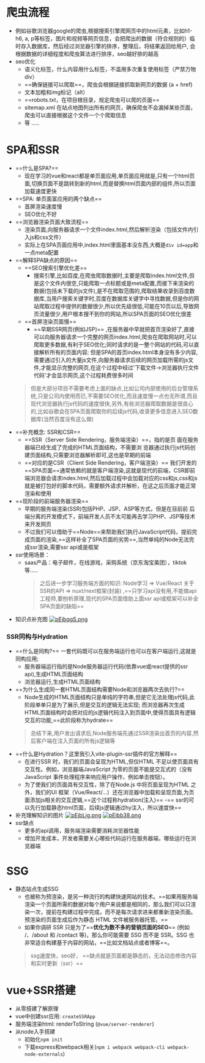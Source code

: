 # 爬虫流程
- 例如谷歌浏览器google的爬虫,根据搜索引擎爬网页中的html元素，比如h1-h6, a, p等标签，图片和视频等网页信息，会把爬出的数据（符合规则的）临时存入数据库，然后经过浏览器引擎的排序，整理后，将结果返回给用户, 会根据数据的详细程度和爬虫算法进行排序，seo越好排的越高
- seo优化
  - 语义化标签，什么内容用什么标签，不滥用多次重复使用标签（严禁万物div）
  - ==确保链接可以爬取==，爬虫会根据链接抓取新网页的数据 (a + href)
  - 文本加粗和img标记（alt）
  - ==robots.txt，在项目根目录，规定爬虫可以爬的页面==
  - sitemap.xml 在站点地图列出所有的网页，确保爬虫不会漏掉某些页面，爬虫可以直接根据这个文件一个个爬取信息
  - 等 .....
# SPA和SSR 
- ==什么是SPA?==
  - 现在学习的vue和react都是单页面应用,单页面应用就是,只有一个html页面,切换页面不是跳转到新的html,而是替换html页面内部的组件,所以页面加载速度更快
- ==SPA: 单页面富应用的两个缺点==
  - 首屏渲染速度慢
  - SEO优化不好
- ==浏览器渲染页面大致流程==
  - 渲染页面,向服务器请求一个文件index.html,然后解析渲染（包括文件内引入js和css文件）
  - 实际上在SPA页面应用中,index.html里面基本没东西,大概是`div id=app`和一点meta配置
- ==解释SPA缺点的原因==
  - ==SEO搜索引擎优化差==
    - 搜索引擎,比如百度,在爬虫爬取数据时,主要是爬取index.html文件,但是这个文件内很空,只能爬取一点标题或是meta配置,而接下来渲染的数据(包括未下载的js文件),是不在爬取范围的,爬取结果收录到百度数据库,当用户搜索关键字时,百度在数据库关键字中寻找数据,但是你的网站爬取过程中提供的数据很少,所以优先级很低,可能在10页以后,导致网页流量很少,用户根本搜不到你的网站,所以SPA页面的SEO优化很差
  - ==首屏渲染页面慢==
    - ==早期SSR网页(例如JSP)== ,在服务器中早就把首页渲染好了,直接可以向服务器请求一个完整的网页index.html,爬虫在爬取网站时,可以爬取更多数据,有利于SEO优化;同时请求的是一整个网站的代码,可以直接解析所有的页面内容; 但是SPA的首页index.html本身没有多少内容,需要通过引入的大量js文件,向服务器请求后续的网页加载所需的js文件,才能显示完整的网页,在这个过程中经过'下载文件->浏览器执行文件代码'才会显示网页,这个过程耗费很多时间
  > 但是大部分项目不需要考虑上面的缺点,比如公司内部使用的后台管理系统,只是公司内使用而已,不需要SEO优化,而且速度慢一点也无所谓,而且现代浏览器执行js代码的速度很快,另外,有些浏览器爬取数据是很良心的,比如谷歌会在SPA页面爬取你的后续js代码,收录更多信息进入SEO数据库(当然百度没有这么做) 
- ==补充概念: SSR和CSR==
  - ==SSR（Server Side Rendering，服务端渲染）==，指的是页
  面在服务器端已经生成了完成的HTML页面结构，不需要浏
  览器通过执行js代码创建页面结构,只需要浏览器解析即可,这也是早期的前端
  - ==对应的是CSR（Client Side Rendering，客户端渲染）==
  我们开发的==SPA页面==通常依赖的就是客户端渲染,这就是现代的前端，CSR即前端浏览器会请求index.html,然后加载过程中会加载对应的css和js,css和js就是被打包好的脚本代码，需要额外请求并解析，在这之后页面才能正常渲染和使用
- ==现阶段的前端服务器渲染==
  - 早期的服务端渲染(SSR)包括PHP、JSP、ASP等方式，但是在目前前
  后端分离的开发模式下，前端开发人员不太可能再去学习PHP、JSP等技术来开发网页
  - 不过我们可以借助于==Node==来帮助我们执行JavaScript代码，提前完成页面的渲染,==这样补全了SPA页面的劣势==,当然单纯的Node无法完成ssr渲染,需要ssr api或是框架
- ssr使用场景： 
  - saas产品：电子邮件，在线游戏，采购系统（京东淘宝美团），tiktok 等.....
    > 之后进一步学习服务端方面的知识: Node学习 => Vue/React 关于SSR的API =>  nuxt/next框架(封装) ,==只学习api没有用,不能做api工程师,要刨析原理,现代的SPA页面借助上面ssr api或框架可以补全SPA页面的缺陷==
- 知识点补充图
  [![pEjbqgS.png](https://s21.ax1x.com/2025/05/15/pEjbqgS.png)](https://imgse.com/i/pEjbqgS)

### SSR同构与Hydration
- ==什么是同构?== 一套代码既可以在服务端运行也可以在客户端运行,这就是同构应用; 
  - 服务器端运行指的是Node服务器运行代码(依靠vue或react提供的ssr api),生成HTML页面结构
  - 浏览器运行,生成HTML页面结构
- ==为什么生成同一套HTML页面结构需要Node和浏览器两次去执行?==
   - Node生成的HTML页面结构只是单纯的字符串,但是它无法处理js代码,此阶段单单只是为了展示,但是交互的逻辑无法实现; 而浏览器再次生成HTML页面结构时会把对应的js逻辑代码注入到页面中,使得页面具有逻辑交互的功能,==此阶段称为hydrate==
  > 总结下来,用户发出请求后,Node服务端先通过SSR渲染出首页的内容,然后客户端在注入页面的所有js逻辑等
- ==什么是Hydration？这里我引入vite-plugin-ssr插件的官方解释==
  - 在进行SSR 时，我们的页面会呈现为HTML,但仅HTML 不足以使页面具有交互性。例如，浏览器端JavaScript 为零的页面不能是交互式的（没有JavaScript 事件处理程序来响应用户操作，例如单击按钮）。
  - 为了使我们的页面具有交互性，除了在Node.js 中将页面呈现为HTML 之外，我们的UI 框架（Vue/React/...）还在浏览器中加载和呈现页面,为页面添加js相关的交互逻辑,==这个过程称hydration(注入)==
  -== ssr的可以先行加载静态html页面，后续js逻辑通过hy注入，所以速度快==
- 补充理解知识的图片
  [![pEjbLjg.png](https://s21.ax1x.com/2025/05/15/pEjbLjg.png)](https://imgse.com/i/pEjbLjg)
  [![pEjbb38.png](https://s21.ax1x.com/2025/05/15/pEjbb38.png)](https://imgse.com/i/pEjbb38)
- ssr缺点
  - 更多的api调用，服务端渲染需要消耗浏览器性能
  - 增加开发成本，开发者需要关心哪些代码运行在服务器端，哪些运行在浏览器端 
# SSG
- 静态站点生成SSG
  - 也被称为预渲染，是另一种流行的构建快速网站的技术。==如果用服务端渲染一个页面所需的数据对每个用户来说都是相同的，那么我们可以只渲染一次，提前在构建过程中完成，而不是每次请求进来都重新渲染页面。预渲染的页面生成后作为静态 HTML 文件被服务器托管。==
  - 如果你调研 SSR 只是为了==**优化为数不多的营销页面的SEO**== (例如 /、/about 和 /contact 等)，那么你可能需要 SSG 而不是 SSR。SSG 也非常适合构建基于内容的网站，==比如文档站点或者博客==。
  > ssg速度快，seo好， ==缺点就是页面都是静态的，无法动态修改内容和实时更新（ssr）==

# vue+SSR搭建
- 从零搭建了解原理
- vue中创建ssr应用: `createSSRApp`
- 服务端渲染html: renderToString (`@vue/server-renderer`)
- 从node入手搭建
  - 初始化`npm init`
  - 下载express和webpack相关(`npm i webpack webpack-cli webpack-node-externals`)
  







